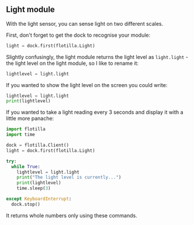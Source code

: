 ## Light module

With the light sensor, you can sense light on two different scales.

First, don't forget to get the dock to recognise your module:

```python
light = dock.first(flotilla.Light)
```

Slightly confusingly, the light module returns the light level as `light.light` - the light level on the light module, so I like to rename it:

```python
lightlevel = light.light
```

If you wanted to show the light level on the screen you could write:

```python
lightlevel = light.light
print(lightlevel)
```

If you wanted to take a light reading every 3 seconds and display it with a little more panache:

```python
import flotilla
import time

dock = flotilla.Client()
light = dock.first(flotilla.Light)

try:
  while True:
    lightlevel = light.light
    print("The light level is currently...")
    print(lightlevel)
    time.sleep(3)

except KeyboardInterrupt:
  dock.stop()
```

It returns whole numbers only using these commands.
